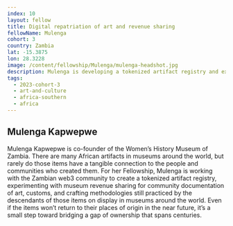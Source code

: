 ```yaml
---
index: 10
layout: fellow
title: Digital repatriation of art and revenue sharing
fellowName: Mulenga
cohort: 3
country: Zambia
lat: -15.3875
lon: 28.3228
image: /content/fellowship/Mulenga/mulenga-headshot.jpg
description: Mulenga is developing a tokenized artifact registry and experimenting with museum revenue sharing for community documentation of art, customs, and crafting practices.
tags:
  - 2023-cohort-3
  - art-and-culture
  - africa-southern
  - africa
---
```


## Mulenga Kapwepwe

Mulenga Kapwepwe is co-founder of the Women’s History Museum of Zambia. There are many African artifacts in museums around the world, but rarely do those items have a tangible connection to the people and communities who created them. For her Fellowship, Mulenga is working with the Zambian web3 community to create a tokenized artifact registry, experimenting with museum revenue sharing for community documentation of art, customs, and crafting methodologies still practiced by the descendants of those items on display in museums around the world. Even if the items won’t return to their places of origin in the near future, it’s a small step toward bridging a gap of ownership that spans centuries.
